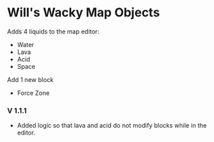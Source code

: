 # Will's Wacky Map Objects

Adds 4 liquids to the map editor:
- Water
- Lava
- Acid
- Space

Add 1 new block
- Force Zone

### V 1.1.1
- Added logic so that lava and acid do not modify blocks while in the editor.